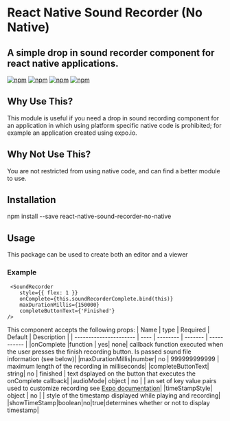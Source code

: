 # React Native Sound Recorder (No Native)

## A simple drop in sound recorder component for react native applications.

[![npm](https://img.shields.io/npm/v/react-native-sound-recorder-no-native.svg)](https://www.npmjs.com/package/react-native-sound-recorder-no-native)
[![npm](https://img.shields.io/npm/dm/react-native-sound-recorder-no-native.svg)](https://www.npmjs.com/package/react-native-sound-recorder-no-native)
[![npm](https://img.shields.io/npm/dt/react-native-sound-recorder-no-native.svg)](https://www.npmjs.com/package/react-native-sound-recorder-no-native)
[![npm](https://img.shields.io/npm/l/react-native-sound-recorder-no-native.svg)](https://github.com/react-native-component/react-native-sound-recorder-no-native/blob/master/LICENSE)

## Why Use This?

This module is useful if you need a drop in sound recording component for an application in which using platform specific native code is prohibited; for example an application created using expo.io.

## Why Not Use This?

You are not restricted from using native code, and can find a better module to use.

## Installation

npm install --save react-native-sound-recorder-no-native

## Usage

This package can be used to create both an editor and a viewer

### Example

~~~
 <SoundRecorder
    style={{ flex: 1 }}
    onComplete={this.soundRecorderComplete.bind(this)}
    maxDurationMillis={150000}
    completeButtonText={'Finished'}
/>
~~~

This component accepts the following props:
| Name                   | type | Required | Default | Description |
| ---------------------- | ---- | -------- | ------- | ----------- | 
|onComplete              |function | yes| none| callback function executed when the user presses the finish recording button.  Is passed sound file information (see below)|
|maxDurationMillis|number| no | 999999999999 | maximum length of the recording in milliseconds|
|completeButtonText| string| no | finished | text dsplayed on the button that executes the onComplete callback|
|audioMode| object | no |  | an set of key value pairs used to customize recording see [Expo documentation](https://docs.expo.io/versions/latest/sdk/audio.html)|
|timeStampStyle| object | no |  | style of the timestamp displayed while playing and recording|
|showTimeStamp|boolean|no|true|determines whether or not to display timestamp|
